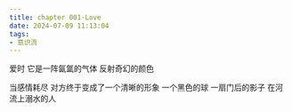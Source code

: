 ```yaml
---
title: chapter 001·Love
date: 2024-07-09 11:13:04
tags:
- 意识流
---
```


爱时
它是一阵氤氲的气体
反射奇幻的颜色

当感情耗尽
对方终于变成了一个清晰的形象
一个黑色的球
一扇门后的影子
在河流上溺水的人
